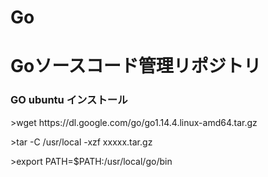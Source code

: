 # Go

<h1>Goソースコード管理リポジトリ</h1>

<h3>GO ubuntu インストール </h3>
<p>>wget https://dl.google.com/go/go1.14.4.linux-amd64.tar.gz </p>
<p>>tar -C /usr/local -xzf xxxxx.tar.gz</p>
<p>>export PATH=$PATH:/usr/local/go/bin</p>

